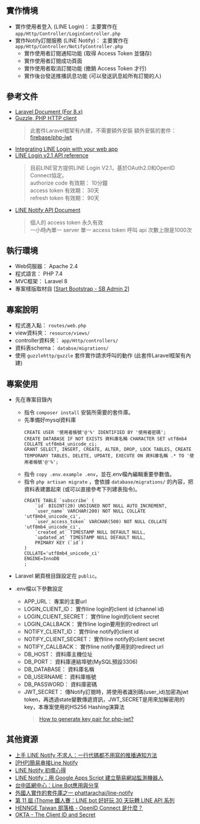 ## 實作情境

* 實作使用者登入 (LINE Login)： 主要實作在 `app/Http/Controller/LoginController.php`
* 實作Notify訂閱服務 (LINE Notify)： 主要實作在 `app/Http/Controller/NotifyController.php`
  * 實作使用者訂閱通知功能 (取得 Access Token 並儲存)
  * 實作使用者訂閱成功頁面
  * 實作使用者取消訂閱功能 (撤銷 Access Token 才行)
  * 實作後台發送推播訊息功能 (可以發送訊息給所有訂閱的人)

## 參考文件

* [Laravel Document (For 8.x)](https://laravel.com/docs/8.x)
* [Guzzle, PHP HTTP client](https://docs.guzzlephp.org/en/stable/index.html)
    > 此套件Laravel框架有內建，不需要額外安裝
    > 額外安裝的套件： [firebase/php-jwt](https://github.com/firebase/php-jwt)
* [Integrating LINE Login with your web app](https://developers.line.biz/en/docs/line-login/integrate-line-login/)
* [LINE Login v2.1 API reference](https://developers.line.biz/en/reference/line-login/)
    > 目前LINE官方提供LINE Login V2.1，基於OAuth2.0和OpenID Connect協定。 <br>
    > authorize code 有效期： 10分鐘<br>
    > access token 有效期： 30天<br>
    > refresh token 有效期： 90天
* [LINE Notify API Document](https://notify-bot.line.me/doc/en/)
    > 個人的 access token 永久有效<br>
    > 一小時內單一 server 單一 access token 呼叫 api 次數上限是1000次

## 執行環境

* Web伺服器： Apache 2.4
* 程式語言： PHP 7.4
* MVC框架： Laravel 8
* 專案樣版取材自 [[Start Bootstrap - SB Admin 2](https://startbootstrap.com/theme/sb-admin-2)]

## 專案說明

* 程式進入點： `routes/web.php`
* view資料夾： `resource/views/`
* controller資料夾： `app/Http/controllers/`
* 資料表schema： `databse/migrations/`
* 使用 `guzzlehttp/guzzle` 套件實作請求呼叫的動作 (此套件Laravel框架有內建)

## 專案使用

* 先在專案目錄內
  * 指令 `composer install` 安裝所需要的套件庫。
  * 先準備好mysql資料庫
    ```sql=
    CREATE USER '使用者帳號'@'%' IDENTIFIED BY '使用者密碼';
    CREATE DATABASE IF NOT EXISTS 資料庫名稱 CHARACTER SET utf8mb4 COLLATE utf8mb4_unicode_ci;
    GRANT SELECT, INSERT, CREATE, ALTER, DROP, LOCK TABLES, CREATE TEMPORARY TABLES, DELETE, UPDATE, EXECUTE ON 資料庫名稱 .* TO '使用者帳號'@'%';
    ```
  * 指令 `copy .env.example .env`，並在.env檔內編輯重要參數值。
  * 指令 `php artisan migrate` ，會依據 `database/migrations/` 的內容，把資料表建置起來 (或可以直接參考下列建表指令)。
    ```sql=
    CREATE TABLE `subscribe` (
        `id` BIGINT(20) UNSIGNED NOT NULL AUTO_INCREMENT,
        `user_name` VARCHAR(200) NOT NULL COLLATE 'utf8mb4_unicode_ci',
        `user_access_token` VARCHAR(500) NOT NULL COLLATE 'utf8mb4_unicode_ci',
        `created_at` TIMESTAMP NULL DEFAULT NULL,
        `updated_at` TIMESTAMP NULL DEFAULT NULL,
        PRIMARY KEY (`id`)
    )
    COLLATE='utf8mb4_unicode_ci'
    ENGINE=InnoDB
    ;
    ```

* Laravel 網頁根目錄設定在 `public`。

* .env檔以下參數設定
  * APP_URL： 專案的主要url
  * LOGIN_CLIENT_ID： 實作line login的client id (channel id)
  * LOGIN_CLIENT_SECRET： 實作line login的client secret
  * LOGIN_CALLBACK： 實作line login要用到的redirect url
  * NOTIFY_CLIENT_ID： 實作line notify的client id
  * NOTIFY_CLIENT_SECRET： 實作line notify的client secret
  * NOTIFY_CALLBACK： 實作line notify要用到的redirect url
  * DB_HOST： 資料庫主機位址
  * DB_PORT： 資料庫連結埠號(MySQL預設3306)
  * DB_DATABASE： 資料庫名稱
  * DB_USERNAME： 資料庫帳號
  * DB_PASSWORD： 資料庫密碼
  * JWT_SECRET： 傳Notify訂閱時，將使用者識別碼(user_id)加密為jwt token，再透過state變數傳遞資訊，JWT_SECRET是用來加解密用的key，本專案使用的HS256 Hashing演算法
    > [How to generate key pair for php-jwt?](https://stackoverflow.com/questions/51327584/how-to-generate-key-pair-for-php-jwt)

## 其他資源

* [上手 LINE Notify 不求人：一行代碼都不用寫的推播通知方法](https://blog.miniasp.com/post/2020/02/17/Go-Through-LINE-Notify-Without-Any-Code)
* [[PHP]簡易串接Line Notify](https://kira5033.github.io/2019/06/php%E7%B0%A1%E6%98%93%E4%B8%B2%E6%8E%A5line-notify/)
* [LINE Notify 初嚐心得](https://jackkuo-tw.medium.com/line-notify-%E5%88%9D%E5%9A%90%E5%BF%83%E5%BE%97-7ea0292907c6)
* [LINE Notify：用 Google Apps Script 建立簡易網站監測機器人](https://www.letswrite.tw/line-notify-gas/)
* [台中區網中心：Line Bot應用與分享](https://www.tcrc.edu.tw/set/new-list/linebot)
* [外國人實作的套件庫之一 phattarachai/line-notify](https://github.com/phattarachai/line-notify)
* [第 11 屆 iThome 鐵人賽：LINE bot 好好玩 30 天玩轉 LINE API 系列](https://ithelp.ithome.com.tw/users/20117701/ironman/2634)
* [HENNGE Taiwan 部落格 - OpenID Connect 是什麼？](https://hennge.com/tw/blog/what-is-openid-connect.html)
* [OKTA - The Client ID and Secret](https://www.oauth.com/oauth2-servers/client-registration/client-id-secret/)
